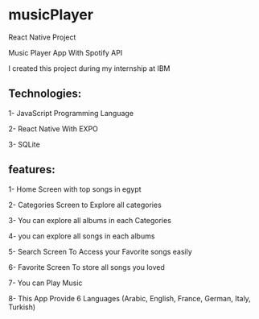 # musicPlayer

React Native Project

Music Player App With Spotify API

I created this project during my internship at IBM

## Technologies:

1- JavaScript Programming Language

2- React Native With EXPO

3- SQLite

## features:

1- Home Screen with top songs in egypt

2- Categories Screen to Explore all categories

3- You can explore all albums in each Categories

4- you can explore all songs in each albums

5- Search Screen To Access your Favorite songs easily

6- Favorite Screen To store all songs you loved

7- You can Play Music

8- This App Provide 6 Languages (Arabic, English, France, German, Italy, Turkish)
